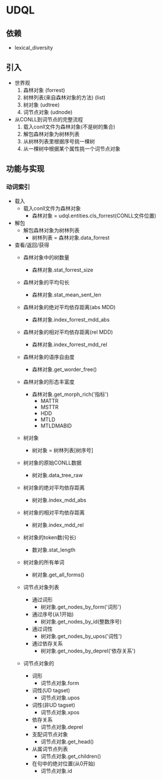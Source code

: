 # UDQL
## 依赖
* lexical_diversity

## 引入
* 世界观
	1. 森林对象 (forrest)
	2. 树林列表(来自森林对象的方法) (list)
	3. 树对象 (udtree)
	4. 词节点对象 (udnode)
* 从CONLL到词节点的完整流程
	1. 载入conll文件为森林对象(不是树的集合)
	2. 解包森林对象为树林列表
	3. 从树林列表里根据序号挑一棵树
	4. 从一棵树中根据某个属性挑一个词节点对象

## 功能与实现
### 动词索引
* 载入
	* 载入conll文件为森林对象
		* 森林对象 = udql.entities.cls_forrest(CONLL文件位置)
* 解包
	* 解包森林对象为树林列表
		* 树林列表 = 森林对象.data_forrest
* 查看/返回/获得
	* 森林对象中的树数量
		* 森林对象.stat_forrest_size
	* 森林对象的平均句长
		* 森林对象.stat_mean_sent_len
	* 森林对象的绝对平均依存距离(abs MDD)
		* 森林对象.index_forrest_mdd_abs
	* 森林对象的相对平均依存距离(rel MDD)
		* 森林对象.index_forrest_mdd_rel
	* 森林对象的语序自由度
		* 森林对象.get_worder_free()
	* 森林对象的形态丰富度
		* 森林对象.get_morph_rich('指标')
			* MATTR
			* MSTTR
			* HDD
			* MTLD
			* MTLDMABID

	* 树对象
		* 树对象 = 树林列表[树序号]
	* 树对象的原始CONLL数据
		* 树对象.data_tree_raw
	* 树对象的绝对平均依存距离
		* 树对象.index_mdd_abs
	* 树对象的相对平均依存距离
		* 树对象.index_mdd_rel
	* 树对象的token数(句长)
		* 数对象.stat_length
	* 树对象的所有单词
		* 树对象.get_all_forms()

	* 词节点对象列表
		* 通过词形
			* 树对象.get_nodes_by_form('词形')
		* 通过序号(从1开始)
			* 树对象.get_nodes_by_id(整数序号)
		* 通过词性
			* 树对象.get_nodes_by_upos('词性')
		* 通过依存关系
			* 树对象.get_nodes_by_deprel('依存关系')
	* 词节点对象的
		* 词形
			* 词节点对象.form
		* 词性(UD tagset)
			* 词节点对象.upos
		* 词性(非UD tagset)
			* 词节点对象.xpos
		* 依存关系
			* 词节点对象.deprel
		* 支配词节点对象
			* 词节点对象.get_head()
		* 从属词节点列表
			* 词节点对象.get_children()
		* 在句中的绝对位置(从0开始)
			* 词节点对象.id